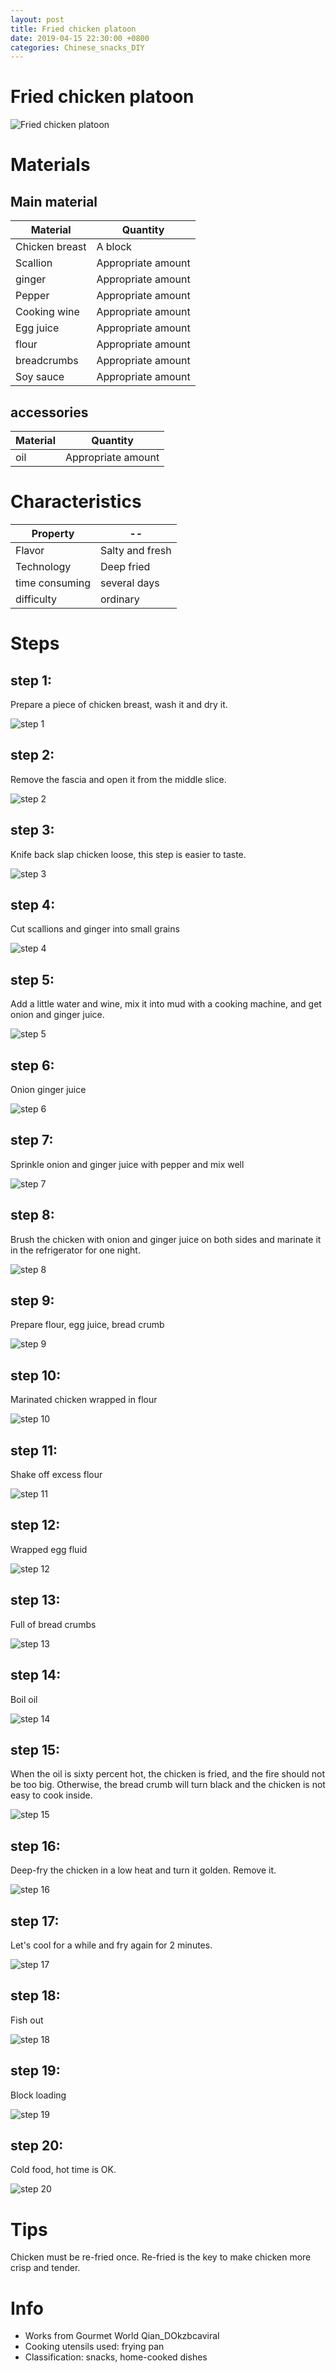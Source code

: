 ```yaml
---
layout: post
title: Fried chicken platoon
date: 2019-04-15 22:30:00 +0800
categories: Chinese_snacks_DIY
---
```


# Fried chicken platoon

![Fried chicken platoon]({{site.baseurl}}/img/448190/448190.jpg)

# Materials


## Main material

Material|Quantity
--|--
Chicken breast|A block
Scallion|Appropriate amount
ginger|Appropriate amount
Pepper|Appropriate amount
Cooking wine|Appropriate amount
Egg juice|Appropriate amount
flour|Appropriate amount
breadcrumbs|Appropriate amount
Soy sauce|Appropriate amount

## accessories

Material|Quantity
--|--
oil|Appropriate amount

# Characteristics

Property|--
--|--
Flavor|Salty and fresh
Technology|Deep fried
time consuming|several days
difficulty|ordinary

# Steps

## step 1:

Prepare a piece of chicken breast, wash it and dry it.

![step 1]({{site.baseurl}}/img/448190/1.jpg)

## step 2:

Remove the fascia and open it from the middle slice.

![step 2]({{site.baseurl}}/img/448190/2.jpg)

## step 3:

Knife back slap chicken loose, this step is easier to taste.

![step 3]({{site.baseurl}}/img/448190/3.jpg)

## step 4:

Cut scallions and ginger into small grains

![step 4]({{site.baseurl}}/img/448190/4.jpg)

## step 5:

Add a little water and wine, mix it into mud with a cooking machine, and get onion and ginger juice.

![step 5]({{site.baseurl}}/img/448190/5.jpg)

## step 6:

Onion ginger juice

![step 6]({{site.baseurl}}/img/448190/6.jpg)

## step 7:

Sprinkle onion and ginger juice with pepper and mix well

![step 7]({{site.baseurl}}/img/448190/7.jpg)

## step 8:

Brush the chicken with onion and ginger juice on both sides and marinate it in the refrigerator for one night.

![step 8]({{site.baseurl}}/img/448190/8.jpg)

## step 9:

Prepare flour, egg juice, bread crumb

![step 9]({{site.baseurl}}/img/448190/9.jpg)

## step 10:

Marinated chicken wrapped in flour

![step 10]({{site.baseurl}}/img/448190/10.jpg)

## step 11:

Shake off excess flour

![step 11]({{site.baseurl}}/img/448190/11.jpg)

## step 12:

Wrapped egg fluid

![step 12]({{site.baseurl}}/img/448190/12.jpg)

## step 13:

Full of bread crumbs

![step 13]({{site.baseurl}}/img/448190/13.jpg)

## step 14:

Boil oil

![step 14]({{site.baseurl}}/img/448190/14.jpg)

## step 15:

When the oil is sixty percent hot, the chicken is fried, and the fire should not be too big. Otherwise, the bread crumb will turn black and the chicken is not easy to cook inside.

![step 15]({{site.baseurl}}/img/448190/15.jpg)

## step 16:

Deep-fry the chicken in a low heat and turn it golden. Remove it.

![step 16]({{site.baseurl}}/img/448190/16.jpg)

## step 17:

Let's cool for a while and fry again for 2 minutes.

![step 17]({{site.baseurl}}/img/448190/17.jpg)

## step 18:

Fish out

![step 18]({{site.baseurl}}/img/448190/18.jpg)

## step 19:

Block loading

![step 19]({{site.baseurl}}/img/448190/19.jpg)

## step 20:

Cold food, hot time is OK.

![step 20]({{site.baseurl}}/img/448190/20.jpg)

# Tips

Chicken must be re-fried once. Re-fried is the key to make chicken more crisp and tender.

# Info

- Works from Gourmet World Qian_DOkzbcaviraI
- Cooking utensils used: frying pan
- Classification: snacks, home-cooked dishes